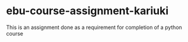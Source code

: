 # ebu-course-assignment-kariuki
This is an assignment done as a requirement for completion of a python course
